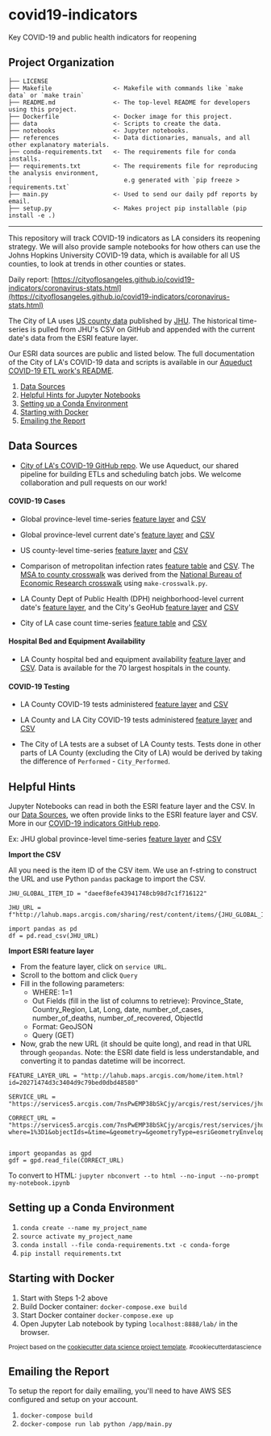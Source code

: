 covid19-indicators
==============================

Key COVID-19 and public health indicators for reopening

Project Organization
------------

    ├── LICENSE
    ├── Makefile                 <- Makefile with commands like `make data` or `make train`
    ├── README.md                <- The top-level README for developers using this project.
    ├── Dockerfile               <- Docker image for this project.
    ├── data                     <- Scripts to create the data.
    ├── notebooks                <- Jupyter notebooks.
    ├── references               <- Data dictionaries, manuals, and all other explanatory materials.
    ├── conda-requirements.txt   <- The requirements file for conda installs.
    ├── requirements.txt         <- The requirements file for reproducing the analysis environment,
    │                               e.g generated with `pip freeze > requirements.txt`
    ├── main.py                  <- Used to send our daily pdf reports by email. 
    ├── setup.py                 <- Makes project pip installable (pip install -e .) 



--------

This repository will track COVID-19 indicators as LA considers its reopening strategy. We will also provide sample notebooks for how others can use the Johns Hopkins University COVID-19 data, which is available for all US counties, to look at trends in other counties or states. 

Daily report: [https://cityoflosangeles.github.io/covid19-indicators/coronavirus-stats.html](https://cityoflosangeles.github.io/covid19-indicators/coronavirus-stats.html)

The City of LA uses [US county data](https://www.arcgis.com/home/item.html?id=628578697fb24d8ea4c32fa0c5ae1843) published by [JHU](https://www.esri.com/arcgis-blog/products/product/public-safety/coronavirus-covid-19-data-available-by-county-from-johns-hopkins-university/). The historical time-series is pulled from JHU's CSV on GitHub and appended with the current date's data from the ESRI feature layer.

Our ESRI data sources are public and listed below. The full documentation of the City of LA's COVID-19 data and scripts is available in our [Aqueduct COVID-19 ETL work's README](https://github.com/CityOfLosAngeles/aqueduct/tree/master/dags/public-health/covid19/README.md). 


1. [Data Sources](#data-sources)
1. [Helpful Hints for Jupyter Notebooks](#helpful-hints)
1. [Setting up a Conda Environment](#setting-up-a-conda-environment)
1. [Starting with Docker](#starting-with-docker)
1. [Emailing the Report](#emailing-the-report)

## Data Sources
* [City of LA's COVID-19 GitHub repo](https://github.com/CityOfLosAngeles/aqueduct/tree/master/dags/public-health/covid19/). We use Aqueduct, our shared pipeline for building ETLs and scheduling batch jobs. We welcome collaboration and pull requests on our work!


#### COVID-19 Cases
* Global province-level time-series [feature layer](http://lahub.maps.arcgis.com/home/item.html?id=20271474d3c3404d9c79bed0dbd48580) and [CSV](https://lahub.maps.arcgis.com/home/item.html?id=daeef8efe43941748cb98d7c1f716122)

* Global province-level current date's [feature layer](http://lahub.maps.arcgis.com/home/item.html?id=191df200230642099002039816dc8c59) and [CSV](https://lahub.maps.arcgis.com/home/item.html?id=6f3f214220f443b2beed8d1374b02cf7)

* US county-level time-series [feature layer](https://lahub.maps.arcgis.com/home/item.html?id=8f13bb3abefe490f9edd47df89664b56) and [CSV](https://lahub.maps.arcgis.com/home/item.html?id=782ca660304a4bdda1cc9757a2504647)

* Comparison of metropolitan infection rates [feature table](http://lahub.maps.arcgis.com/home/item.html?id=b37e229b71dc4c65a479e4b5912ded66) and [CSV](https://lahub.maps.arcgis.com/home/item.html?id=27efb06ce2954b90ae833dabb570b1cf). The [MSA to county crosswalk](https://github.com/CityOfLosAngeles/aqueduct/blob/master/dags/public-health/covid19/msa_county_pop_crosswalk.csv) was derived from the [National Bureau of Economic Research crosswalk](https://data.nber.org/data/cbsa-msa-fips-ssa-county-crosswalk.html) using `make-crosswalk.py`.

* LA County Dept of Public Health (DPH) neighborhood-level current date's [feature layer](https://lahub.maps.arcgis.com/home/item.html?id=ca30397902484e9c911e8092788a0233), and the City's GeoHub [feature layer](https://lahub.maps.arcgis.com/home/item.html?id=9681f6a5269f4b6997b398bca057b62c) and [CSV](https://lahub.maps.arcgis.com/home/item.html?id=f553fa74cbfe4e49b3a334947298fa34)

* City of LA case count time-series [feature table](https://lahub.maps.arcgis.com/home/item.html?id=1d1e4679a94e43e884b97a0488fc04cf) and [CSV](https://lahub.maps.arcgis.com/home/item.html?id=7175fba373f541a7a19df56b6a0617f4)

#### Hospital Bed and Equipment Availability
* LA County hospital bed and equipment availability [feature layer](http://lahub.maps.arcgis.com/home/item.html?id=956e105f422a4c1ba9ce5d215b835951) and [CSV](https://lahub.maps.arcgis.com/home/item.html?id=3da1eb3e13a14743973c96b945bd1117). Data is available for the 70 largest hospitals in the county.

#### COVID-19 Testing
* LA County COVID-19 tests administered [feature layer](https://lahub.maps.arcgis.com/home/item.html?id=64b91665fef4471dafb6b2ff98daee6c) and [CSV](https://lahub.maps.arcgis.com/home/item.html?id=158dab4a07b04ecb8d47fea1746303ac)

* LA County and LA City COVID-19 tests administered [feature layer](https://lahub.maps.arcgis.com/home/item.html?id=996a863e59f04efdbe33206a6c717afb) and [CSV](https://lahub.maps.arcgis.com/home/item.html?id=3cfd003985b447c994a7252e8eb97b92)

* The City of LA tests are a subset of LA County tests. Tests done in other parts of LA County (excluding the City of LA) would be derived by taking the difference of `Performed` - `City_Performed`.


## Helpful Hints
Jupyter Notebooks can read in both the ESRI feature layer and the CSV. In our [Data Sources](#data-sources), we often provide links to the ESRI feature layer and CSV. More in our [COVID-19 indicators GitHub repo](https://github.com/CityOfLosAngeles/covid19-indicators).

Ex: JHU global province-level time-series [feature layer](http://lahub.maps.arcgis.com/home/item.html?id=20271474d3c3404d9c79bed0dbd48580) and [CSV](https://lahub.maps.arcgis.com/home/item.html?id=daeef8efe43941748cb98d7c1f716122)

**Import the CSV**

All you need is the item ID of the CSV item. We use an f-string to construct the URL and use Python `pandas` package to import the CSV.

```
JHU_GLOBAL_ITEM_ID = "daeef8efe43941748cb98d7c1f716122"

JHU_URL = f"http://lahub.maps.arcgis.com/sharing/rest/content/items/{JHU_GLOBAL_ITEM_ID}/data"

import pandas as pd
df = pd.read_csv(JHU_URL)
```

**Import ESRI feature layer**

* From the feature layer, click on `service URL`.
* Scroll to the bottom and click `Query`
* Fill in the following parameters:
    * WHERE: 1=1
    * Out Fields (fill in the list of columns to retrieve): Province_State, Country_Region, Lat, Long, date, number_of_cases, number_of_deaths, number_of_recovered, ObjectId
    * Format: GeoJSON
    * Query (GET)
* Now, grab the new URL (it should be quite long), and read in that URL through `geopandas`. Note: the ESRI date field is less understandable, and converting it to pandas datetime will be incorrect.

```
FEATURE_LAYER_URL = "http://lahub.maps.arcgis.com/home/item.html?id=20271474d3c3404d9c79bed0dbd48580"

SERVICE_URL = "https://services5.arcgis.com/7nsPwEMP38bSkCjy/arcgis/rest/services/jhu_covid19_time_series/FeatureServer/0"

CORRECT_URL = "https://services5.arcgis.com/7nsPwEMP38bSkCjy/arcgis/rest/services/jhu_covid19_time_series/FeatureServer/0/query?where=1%3D1&objectIds=&time=&geometry=&geometryType=esriGeometryEnvelope&inSR=&spatialRel=esriSpatialRelIntersects&resultType=none&distance=0.0&units=esriSRUnit_Meter&returnGeodetic=false&outFields=Province_State%2C+Country_Region%2C+Lat%2C+Long%2C+date%2C+number_of_cases%2C+number_of_deaths%2C+number_of_recovered%2C+ObjectId&returnGeometry=true&featureEncoding=esriDefault&multipatchOption=xyFootprint&maxAllowableOffset=&geometryPrecision=&outSR=&datumTransformation=&applyVCSProjection=false&returnIdsOnly=false&returnUniqueIdsOnly=false&returnCountOnly=false&returnExtentOnly=false&returnQueryGeometry=false&returnDistinctValues=false&cacheHint=false&orderByFields=&groupByFieldsForStatistics=&outStatistics=&having=&resultOffset=&resultRecordCount=&returnZ=false&returnM=false&returnExceededLimitFeatures=true&quantizationParameters=&sqlFormat=none&f=pgeojson&token="


import geopandas as gpd
gdf = gpd.read_file(CORRECT_URL)
```

To convert to HTML: `jupyter nbconvert --to html --no-input --no-prompt my-notebook.ipynb`


## Setting up a Conda Environment 
1. `conda create --name my_project_name` 
1. `source activate my_project_name`
1. `conda install --file conda-requirements.txt -c conda-forge` 
1. `pip install requirements.txt`

## Starting with Docker
1. Start with Steps 1-2 above
1. Build Docker container: `docker-compose.exe build`
1. Start Docker container `docker-compose.exe up`
1. Open Jupyter Lab notebook by typing `localhost:8888/lab/` in the browser.

<p><small>Project based on the <a target="_blank" href="https://drivendata.github.io/cookiecutter-data-science/">cookiecutter data science project template</a>. #cookiecutterdatascience</small></p>


## Emailing the Report 
To setup the report for daily emailing, you'll need to have AWS SES configured and setup on your account.

1. `docker-compose build`
1. `docker-compose run lab python /app/main.py` 